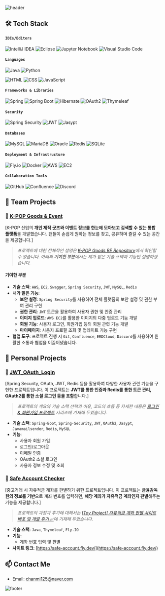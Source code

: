 ![header](https://capsule-render.vercel.app/api?type=waving&color=gradient&height=150&section=header&text=Github&fontSize=35&fontAlignY=35)

## 🛠️ Tech Stack

#### **`IDEs/Editors`**
![IntelliJ IDEA](https://img.shields.io/badge/IntelliJIDEA-000000.svg?style=for-the-badge&logo=intellij-idea&logoColor=white)
![Eclipse](https://img.shields.io/badge/Eclipse-FE7A16.svg?style=for-the-badge&logo=Eclipse&logoColor=white)
![Jupyter Notebook](https://img.shields.io/badge/jupyter-%23FA0F00.svg?style=for-the-badge&logo=jupyter&logoColor=white)
![Visual Studio Code](https://img.shields.io/badge/Visual%20Studio%20Code-0078d7.svg?style=for-the-badge&logo=visual-studio-code&logoColor=white)

#### **`Languages`**
![Java](https://img.shields.io/badge/java-%23ED8B00.svg?style=for-the-badge&logo=openjdk&logoColor=white)
![Python](https://img.shields.io/badge/Python-3776AB?style=for-the-badge&logo=python&logoColor=white)

![HTML](https://img.shields.io/badge/HTML5-E34F26?style=for-the-badge&logo=html5&logoColor=white)
![CSS](https://img.shields.io/badge/CSS3-1572B6?style=for-the-badge&logo=css3&logoColor=white)
![JavaScript](https://img.shields.io/badge/JavaScript-323330?style=for-the-badge&logo=javascript&logoColor=F7DF1E)

#### **`Frameworks & Libraries`**
![Spring](https://img.shields.io/badge/Spring-6DB33F?style=for-the-badge&logo=spring&logoColor=white) 
![Spring Boot](https://img.shields.io/badge/Spring_Boot-6DB33F?style=for-the-badge&logo=spring-boot&logoColor=white)
![Hibernate](https://img.shields.io/badge/Hibernate-59666C?style=for-the-badge&logo=hibernate&logoColor=white)
![OAuth2](https://img.shields.io/badge/OAuth2-4285F4?style=for-the-badge&logo=oauth&logoColor=white)
![Thymeleaf](https://img.shields.io/badge/Thymeleaf-005F0F?style=for-the-badge&logo=Thymeleaf&logoColor=white)

#### **`Security`**
![Spring Security](https://img.shields.io/badge/Spring_Security-6DB33F?style=for-the-badge&logo=spring&logoColor=white)
![JWT](https://img.shields.io/badge/JWT-000000?style=for-the-badge&logo=JSON%20web%20tokens&logoColor=white)
![Jasypt](https://img.shields.io/badge/Jasypt-505050?style=for-the-badge&logoColor=white)

#### **`Databases`**
![MySQL](https://img.shields.io/badge/MySQL-4479A1?style=for-the-badge&logo=mysql&logoColor=white)
![MariaDB](https://img.shields.io/badge/MariaDB-003545?style=for-the-badge&logo=mariadb&logoColor=white)
![Oracle](https://img.shields.io/badge/Oracle-F80000?style=for-the-badge&logo=oracle&logoColor=white)
![Redis](https://img.shields.io/badge/Redis-DC382D?style=for-the-badge&logo=redis&logoColor=white)
![SQLite](https://img.shields.io/badge/sqlite-%2307405e.svg?style=for-the-badge&logo=sqlite&logoColor=white)

#### **`Deployment & Infrastructure`**
![Fly.io](https://img.shields.io/badge/Fly.io-0066ff?style=for-the-badge&logo=fly.io&logoColor=white)
![Docker](https://img.shields.io/badge/Docker-2496ED?style=for-the-badge&logo=docker&logoColor=white)
![AWS](https://img.shields.io/badge/AWS-FF9900?style=for-the-badge&logo=amazon-aws&logoColor=white)
![EC2](https://img.shields.io/badge/EC2-FF9900?style=for-the-badge&logo=amazon-aws&logoColor=white)

#### **`Collaboration Tools`**
![GitHub](https://img.shields.io/badge/GitHub-100000?style=for-the-badge&logo=github&logoColor=white)
![Confluence](https://img.shields.io/badge/confluence-%23172BF4.svg?style=for-the-badge&logo=confluence&logoColor=white)
![Discord](https://img.shields.io/badge/Discord-%235865F2.svg?style=for-the-badge&logo=discord&logoColor=white)

## 📂 Team Projects

### 🎤 [K-POP Goods & Event](https://github.com/Kpop-Goods/Kg_BE)
[K-POP 산업의 **개인 제작 굿즈와 이벤트 정보를 한눈에 모아보고 검색할 수 있는 통합 플랫폼**을 개발했습니다. 팬들이 손쉽게 원하는 정보를 찾고, 공유하며 즐길 수 있는 공간을 제공합니다.]

> _프로젝트에 대한 전체적인 설명은 [K-POP Goods BE Repository](https://github.com/Kpop-Goods/Kg_BE)에서 확인할 수 있습니다. 아래의 **기여한 부분**에서는 제가 맡은 기술 스택과 기능만 설명하겠습니다._

#### 기여한 부분
- **기술 스택**: `AWS`, `EC2`, `Swagger`, `Spring Security`, `JWT`, `MySQL`, `Redis`
- **내가 맡은 기능**:
  - **보안 설정**: `Spring Security`를 사용하여 전체 플랫폼의 보안 설정 및 권한 부여 관리 구현
  - **권한 관리**: `JWT` 토큰을 활용하여 사용자 권한 및 인증 관리
  - **이미지 업로드**: `AWS EC2`를 활용한 이미지의 다중 업로드 기능 개발
  - **회원 기능**: 사용자 로그인, 회원가입 등의 회원 관련 기능 개발
  - **마이페이지**: 사용자 프로필 조회 및 업데이트 기능 구현
- **협업 도구**: 프로젝트 진행 시 `Git`, `Confluence`, `ERDCloud`, `Discord`를 사용하여 원활한 소통과 협업을 이끌어냈습니다.

## 📂 Personal Projects

### 👤 [JWT_OAuth_Login](https://github.com/kcm02/JWT_OAuth_Login)
[Spring Security, OAuth, JWT, Redis 등을 활용하여 다양한 사용자 관련 기능을 구현한 프로젝트입니다. 이 프로젝트는 **JWT를 통한 인증과 Redis를 통한 토큰 관리, OAuth2를 통한 소셜 로그인 등을 포함**합니다.]
> _프로젝트의 개요와 기술 스택 선택의 이유, 코드의 흐름 등 자세한 내용은 [로그인 & 회원가입 프로젝트](https://velog.io/@chanmi125/series/%EB%A1%9C%EA%B7%B8%EC%9D%B8-%ED%9A%8C%EC%9B%90%EA%B0%80%EC%9E%85-%ED%94%84%EB%A1%9C%EC%A0%9D%ED%8A%B8-%EC%A0%95%EB%A6%AC) 시리즈에 기재해 두었습니다._

- **기술 스택**: `Spring-Boot`, `Spring-Security`, `JWT`, `OAuth2`, `Jasypt`, `Javamailsender`, `Redis`, `MySQL`
- **기능**: 
  - 사용자 회원 가입
  - 로그인/로그아웃
  - 이메일 인증
  - OAuth2 소셜 로그인
  - 사용자 정보 수정 및 조회

### 🏦 [Safe Account Checker](https://github.com/kcm02/safe-account-checker)
[중고거래 시 자유적금 계좌를 판별하기 위한 프로젝트입니다. 이 프로젝트는 **금융감독원의 정보를 기반**으로 계좌 번호를 입력하면, **해당 계좌가 자유적금 계좌인지 판별**해주는 기능을 제공합니다.]

> _프로젝트의 과정과 후기에 대해서는 [[Toy Project] 자유적금 계좌 판별 사이트 배포 및 개발 후기 ✅](https://velog.io/@chanmi125/Project-자유적금-계좌-판별-Safe-Account-Checker-사이트-배포-및-개발-후기)에 기재해 두었습니다._

- **기술 스택**: `Java`, `Thymeleaf`, `Fly.IO`
- **기능**: 
  - 계좌 번호 입력 및 판별
- **사이트 링크**: [https://safe-account.fly.dev/](https://safe-account.fly.dev/)

## 📫 Contact Me

- Email: chanmi125@naver.com

![footer](https://capsule-render.vercel.app/api?type=waving&color=gradient&height=150&section=footer)
